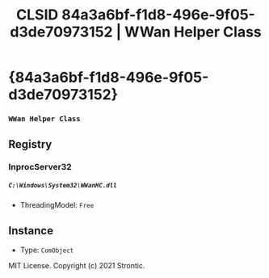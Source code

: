 ﻿---
title: "CLSID 84a3a6bf-f1d8-496e-9f05-d3de70973152 | WWan Helper Class"
excerpt: What is COM-Object CLSID 84a3a6bf-f1d8-496e-9f05-d3de70973152?
---

# {84a3a6bf-f1d8-496e-9f05-d3de70973152}

### `WWan Helper Class`

## Registry


### InprocServer32

##### `C:\Windows\System32\WWanHC.dll`
* ThreadingModel: `Free`

## Instance

* Type: `ComObject`

MIT License. Copyright (c) 2021 Strontic.



